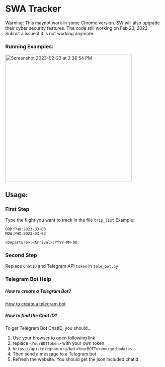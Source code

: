 # SWA Tracker

Warning: This maynot work in some Chrome version. SW will also upgrade their cyber security features. 
The code still working on Feb 23, 2023. Submit a issue if it is not working anymore.

### Running Examples:
<img width="402" alt="Screenshot 2023-02-23 at 2 36 54 PM" src="https://user-images.githubusercontent.com/37731817/221024368-86f8cdf3-1725-4de0-903c-43c4183943a7.png">


## Usage:
### First Step
Type the flight you want to track in the file ```trip_list```
Example:
```
ORD:PHX:2023-03-03
MDW:PHX:2023-03-03
```
```
<Departure>:<Arrival>:YYYY-MM-DD
```
### Second Step
Replace ```ChatID``` and Telegram API ```token``` in ```tele_bot.py```


### Telegram Bot Help
##### How to create a Telegram Bot?
[How to create a telegram bot](https://learn.microsoft.com/en-us/azure/bot-service/bot-service-channel-connect-telegram?view=azure-bot-service-4.0)

##### How to find the Chat ID?
To get Telegram Bot ChatID, you should...
1. Use your browser to open following link
2. replace ```<YourBOTToken>``` with your own token.
3. ```https://api.telegram.org/bot<YourBOTToken>/getUpdates```
4. Then send a message to a Telegram bot
5. Refresh the website. You should get the json included chatid



